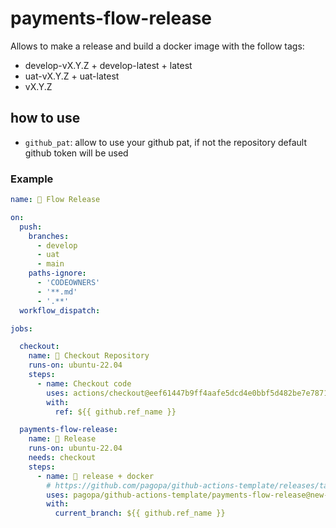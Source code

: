 # payments-flow-release

Allows to make a release and build a docker image with the follow tags:

- develop-vX.Y.Z + develop-latest + latest
- uat-vX.Y.Z + uat-latest
- vX.Y.Z

## how to use

- `github_pat`: allow to use your github pat, if not the repository default github token will be used

### Example

```yaml
name: 🚀 Flow Release

on:
  push:
    branches:
      - develop
      - uat
      - main
    paths-ignore:
      - 'CODEOWNERS'
      - '**.md'
      - '.**'
  workflow_dispatch:

jobs:

  checkout:
    name: 🔖 Checkout Repository
    runs-on: ubuntu-22.04
    steps:
      - name: Checkout code
        uses: actions/checkout@eef61447b9ff4aafe5dcd4e0bbf5d482be7e7871
        with:
          ref: ${{ github.ref_name }}

  payments-flow-release:
    name: 🚀 Release
    runs-on: ubuntu-22.04
    needs: checkout
    steps:
      - name: 🚀 release + docker
        # https://github.com/pagopa/github-actions-template/releases/tag/v1.19.1
        uses: pagopa/github-actions-template/payments-flow-release@new-azdo-trigger-pipeline
        with:
          current_branch: ${{ github.ref_name }}
```
